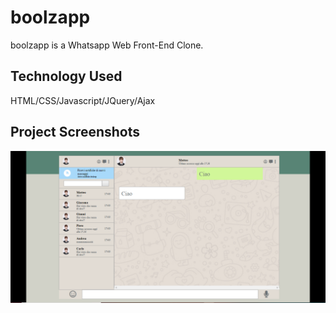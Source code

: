 # boolzapp

boolzapp is a Whatsapp Web Front-End Clone.

## Technology Used 

HTML/CSS/Javascript/JQuery/Ajax

## Project Screenshots

 
 ![](boolzapp.png)
